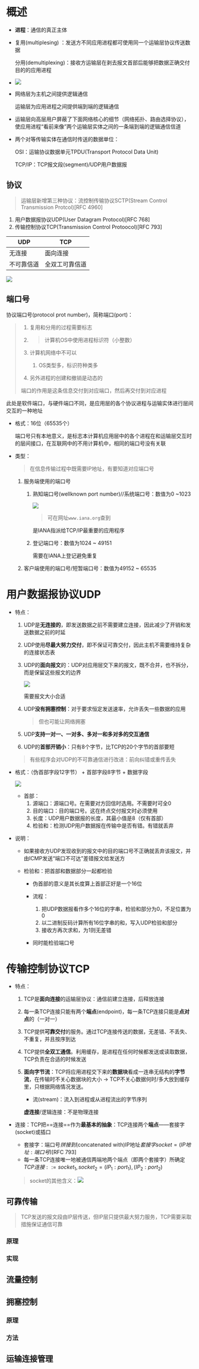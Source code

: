 # 概述

+ **进程**：通信的真正主体

+ 复用(multiplesing)     ：发送方不同应用进程都可使用同一个运输层协议传送数据

  分用(demultiplexing)：接收方运输层在剥去报文首部后能够把数据正确交付目的的应用进程
  
+  ![](https://cdn.jsdelivr.net/gh/zweix123/CS-notes@master/resource/Network/逻辑通信.png)

  + 网络层为主机之间提供逻辑通信

    运输层为应用进程之间提供端到端的逻辑通信

  + 运输层向高层用户屏蔽了下面网络核心的细节（网络拓扑、路由选择协议），使应用进程“看前来像”两个运输层实体之间的一条端到端的逻辑通信信道

+ 两个对等传输实体在通信时传送的数据单位：

  OSI：运输协议数据单元TPDU(Transport Protocol Data Unit)

  TCP/IP：TCP报文段(segment)/UDP用户数据报

## 协议

> 运输层新增第三种协议：流控制传输协议SCTP(Stream Control Transmission Protcol)[RFC 4960]

1. 用户数据报协议UDP(User Datagram Protocol)[RFC 768]
2. 传输控制协议TCP(Transmission Control Protoocol)[RFC 793]

| UDP        | TCP            |
| ---------- | -------------- |
| 无连接     | 面向连接       |
| 不可靠信道 | 全双工可靠信道 |

![](https://cdn.jsdelivr.net/gh/zweix123/CS-notes@master/resource/Network/应用及其协议.png)

## 端口号

协议端口号(protocol prot number)，简称端口(port)：

> 1. 复用和分用的过程需要标志
>
> 2. > 计算机OS中使用进程标识符（小整数）
>
> 3. 计算机网络中不可以
>
>    1. OS类型多，标识符种类多
>
> 4. 另外进程的创建和撤销是动态的
>
> 端口的作用是这条信息交付到对应端口，然后再交付到对应进程

此处是软件端口，与硬件端口不同，是应用层的各个协议进程与运输实体进行层间交互的一种地址

+ 格式：16位（65535个）

  端口号只有本地意义，是标志本计算机应用层中的各个进程在和运输层交互时的层间接口，在互联网中的不用计算机中，相同的端口号没有关联

+ 类型：

  > 在信息传输过程中既需要IP地址，有要知道对应端口号

  1. 服务端使用的端口号
     1. 熟知端口号(wellknown port number)//系统端口号：数值为0 ~1023
     
        ![](https://cdn.jsdelivr.net/gh/zweix123/CS-notes@master/resource/Network/常用的熟知端口号.png)
     
        > 可在网址`www.iana.org`查到
     
        是IANA指派给TCP/IP最重要的应用程序
     
     2. 登记端口号：数值为1024 ~ 49151
     
        需要在IANA上登记避免重复
     
  2. 客户端使用的端口号/短暂端口号：数值为49152 ~ 65535

# 用户数据报协议UDP

+ 特点：

  1. UDP是**无连接的**，即发送数据之前不需要建立连接，因此减少了开销和发送数据之前的时延

  2. UDP使用**尽最大努力交付**，即不保证可靠交付，因此主机不需要维持复杂的连接状态表

  3. UDP的**面向报文**的：UDP对应用层交下来的报文，既不合并，也不拆分，而是保留这些报文的边界

     ![](https://cdn.jsdelivr.net/gh/zweix123/CS-notes@master/resource/Network/UDP面向报文.png)

     需要报文大小合适

  4. UDP**没有拥塞控制**：对于要求恒定发送速率，允许丢失一些数据的应用

     > 但也可能让网络拥塞

  5. UDP**支持一对一、一对多、多对一和多对多的交互通信**

  6. UDP的**首部开销小**：只有8个字节，比TCP的20个字节的首部要短

  > 有些程序会对UDP的不可靠通信进行改进：前向纠错或重传丢失

+ 格式：（伪首部字段12字节） + 首部字段8字节 + 数据字段

  ![](https://cdn.jsdelivr.net/gh/zweix123/CS-notes@master/resource/Network/UDP数据报格式.png)

  + 首部：
    1. 源端口：源端口号。在需要对方回信时选用。不需要时可全0
    2. 目的端口：目的端口号。这在终点交付报文时必须使用
    3. 长度：UDP用户数据报的长度，其最小值是8（仅有首部）
    4. 检验和：检测UDP用户数据报在传输中是否有错。有错就丢弃

+ 说明：

  + 如果接收方UDP发现收到的报文中的目的端口号不正确就丢弃该报文，并由ICMP发送“端口不可达”差错报文给发送方

  + 检验和：把首部和数据部分一起都检验

    + 伪首部的意义是其长度算上首部正好是一个16位
    + 流程：
      1. 把UDP数据报看作多个16位的字串，检验和部分为0，不足位置为0
      2. 以二进制反码计算所有16位字串的和，写入UDP检验和部分
      3. 接收方再次求和，为1则无差错

    + 同时能检验端口号

# 传输控制协议TCP

+ 特点：

  1. TCP是**面向连接**的运输层协议：通信前建立连接，后释放连接

  2. 每一条TCP连接只能有两个**端点**(endpoint)，每一条TCP连接只能是**点对点**的（一对一）

  3. TCP提供**可靠交付**的服务。通过TCP连接传送的数据，无差错、不丢失、不重复，并且按序到达

  4. TCP提供**全双工通信**。利用缓存，是进程在任何时候都发送或读取数据，TCP负责在合适的时候发送

  5. **面向字节流**：TCP将应用进程交下来的**数据块**看成一连串无结构的**字节流**，在传输时不关心数据块的大小 -> TCP不关心数据何时/多大放到缓存里，只根据网络情况发送。

     + 流(stream)：流入到进程或从进程流出的字节序列

     **虚连接**/逻辑连接：不是物理连接

+ 连接：TCP把==连接==作为**最基本的抽象**：TCP连接两个**端点**——套接字(socket)或插口

  + 套接字：端口号*拼接到*(concatenated with)IP地址$套接字socket = (IP地址:端口号)$[RFC 793]
  + 每一条TCP连接唯一地被通信两端地两个端点（即两个套接字）所确定$TCP连接::={socket_1, socket_2}={(IP_1:port_1), (IP_2:port_2)}$
  
  > socket的其他含义：![](https://cdn.jsdelivr.net/gh/zweix123/CS-notes@master/resource/Network/socket其他含义.png)

## 可靠传输

> TCP发送的报文段由IP层传送，但IP层只提供最大努力服务，TCP需要采取措施保证通信可靠

### 原理

### 实现

## 流量控制

## 拥塞控制

### 原理

### 方法

## 运输连接管理







